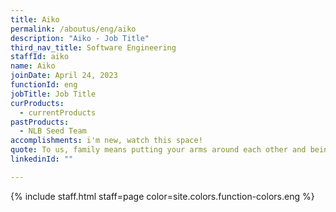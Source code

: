 ```yaml
---
title: Aiko
permalink: /aboutus/eng/aiko
description: "Aiko - Job Title"
third_nav_title: Software Engineering
staffId: aiko
name: Aiko
joinDate: April 24, 2023
functionId: eng
jobTitle: Job Title
curProducts:
  - currentProducts
pastProducts:
  - NLB Seed Team
accomplishments: i'm new, watch this space!
quote: To us, family means putting your arms around each other and being there.
linkedinId: ""

---
```


{% include staff.html staff=page color=site.colors.function-colors.eng %}
